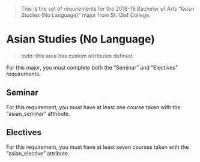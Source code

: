 > This is the set of requirements for the 2018-19 Bachelor of Arts “Asian Studies (No Language)” major from St. Olaf College.

# Asian Studies (No Language)
> todo: this area has custom attributes defined.

For this major, you must complete both the “Seminar” and “Electives” requirements.

## Seminar
For this requirement, you must have at least one course taken with the “asian_seminar” attribute.


## Electives
For this requirement, you must have at least seven courses taken with the “asian_elective” attribute.


